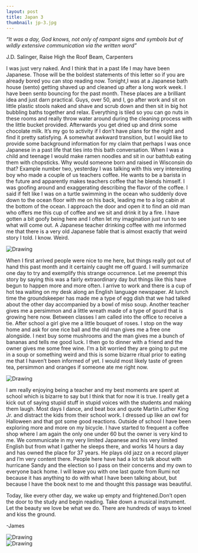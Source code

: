 ```yaml
---
layout: post
title: Japan 3
thumbnail: jp-3.jpg
---
```


*“It was a day, God knows, not only of rampant signs and symbols but of wildly extensive communication via the written word”*

J.D. Salinger, Raise High the Roof Beam, Carpenters

I was just very naked. And I think that in a past life I may have been Japanese. Those will be the boldest statements of this letter so if you are already bored you can stop reading now. Tonight,I was at a Japanese bath house (sento) getting shaved up and cleaned up after a long work week. I have been sento bouncing for the past month. These places are a brilliant idea and just darn practical. Guys, over 50, and I, go after work and sit on little plastic stools naked and shave and scrub down and then sit in big hot bubbling baths together and relax. Everything is tiled so you can go nuts in these rooms and really throw water around during the cleaning process with the little bucket provided. Afterwards you get dried up and drink some chocolate milk. It’s my go to activity if I don’t have plans for the night and find it pretty satisfying. A somewhat awkward transition, but I would like to provide some background information for my claim that perhaps I was once Japanese in a past life that ties into this bath conversation. When I was a child and teenage I would make ramen noodles and sit in our bathtub eating them with chopsticks. Why would someone born and raised in Wisconsin do that? Example number two, yesterday I was talking with this very interesting boy who made a couple of us teachers coffee. He wants to be a barista in the future and apparently makes teachers coffee that he blends himself. I was goofing around and exaggerating describing the flavor of the coffee. I said if felt like I was on a turtle swimming in the ocean who suddenly dove down to the ocean floor with me on his back, leading me to a log cabin at the bottom of the ocean. I approach the door and open it to find an old man who offers me this cup of coffee and we sit and drink it by a fire. I have gotten a bit goofy being here and I often let my imagination just run to see what will come out. A Japanese teacher drinking coffee with me informed me that there is a very old Japanese fable that is almost exactly that weird story I told. I know. Weird.

<div class="post-image-container-right"><img class="post-image" src="{{ site.url }}/assets/img/posts/jp-j3/jp-j3-1.JPG" alt="Drawing"></div>

When I first arrived people were nice to me here, but things really got out of hand this past month and it certainly caught me off guard. I will summarize one day to try and exemplify this strange occurrence. Let me preempt this story by saying this was a fairly extraordinary day but things like this have begun to happen more and more often. I arrive to work and there is a cup of hot tea waiting on my desk along an English language newspaper. At lunch time the groundskeeper has made me a type of egg dish that we had talked about the other day accompanied by a bowl of miso soup. Another teacher gives me a persimmon and a little wreath made of a type of gourd that is growing here now. Between classes I am called into the office to receive a tie. After school a girl give me a little bouquet of roses. I stop on the way home and ask for one rice ball and the old man gives me a free one alongside. I next buy some mushrooms and the man gives me a bunch of bananas and tells me good luck. I then go to dinner with a friend and the owner gives me some free wine. I’m a bit worried they are going to put me in a soup or something weird and this is some bizarre ritual prior to eating me that I haven’t been informed of yet. I would most likely taste of green tea, persimmon and oranges if someone ate me right now.

<div class="post-image-container-left"><img class="post-image" src="{{ site.url }}/assets/img/posts/jp-j3/jp-j3-2.JPG" alt="Drawing"></div>

I am really enjoying being a teacher and my best moments are spent at school which is bizarre to say but I think that for now it is true. I really get a kick out of saying stupid stuff in stupid voices with the students and making them laugh. Most days I dance, and beat box and quote Martin Luther King Jr. and distract the kids from their school work. I dressed up like an owl for Halloween and that got some good reactions. Outside of school I have been exploring more and more on my bicycle. I have started to frequent a coffee shop where I am again the only one under 60 but the owner is very kind to me. We communicate in my very limited Japanese and his very limited English but from what I gather he sleeps there, and works 14 hours a day and has owned the place for 37 years. He plays old jazz on a record player and I’m very content there. People here have had a lot to talk about with hurricane Sandy and the election so I pass on their concerns and my own to everyone back home. I will leave you with one last quote from Rumi not because it has anything to do with what I have been talking about, but because I have the book next to me and thought this passage was beautiful.

Today, like every other day, we wake up empty and frightened.Don’t open the door to the study and begin reading. Take down a musical instrument. Let the beauty we love be what we do. There are hundreds of ways to kneel and kiss the ground.

-James

<div class="post-image-container"><img class="post-image" src="{{ site.url }}/assets/img/posts/jp-j3/jp-j3-3.JPG" alt="Drawing"></div>

<div class="post-image-container"><img class="post-image" src="{{ site.url }}/assets/img/posts/jp-j3/jp-j3-4.JPG" alt="Drawing"></div>
